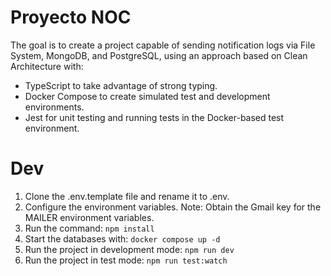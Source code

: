 
# Proyecto NOC


The goal is to create a project capable of sending notification logs via File System, MongoDB, and PostgreSQL, using an approach based on Clean Architecture with:

- TypeScript to take advantage of strong typing.
- Docker Compose to create simulated test and development environments.
- Jest for unit testing and running tests in the Docker-based test environment.

# Dev

1. Clone the .env.template file and rename it to .env.
2. Configure the environment variables. Note: Obtain the Gmail key for the MAILER environment variables.
3. Run the command: ``` npm install ```
4. Start the databases with: ``` docker compose up -d ```
5. Run the project in development mode: ``` npm run dev ```
6. Run the project in test mode: ``` npm run test:watch ```
